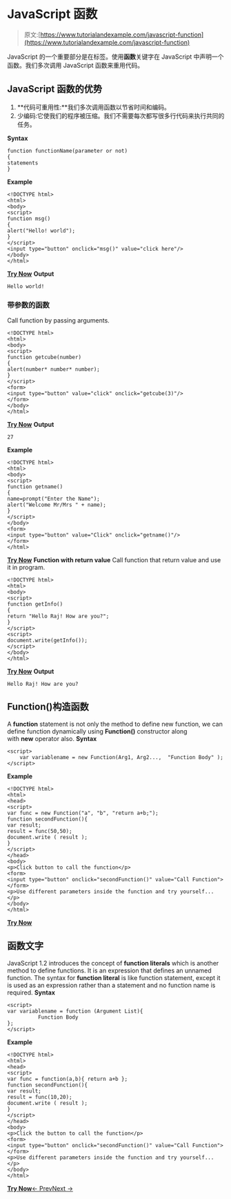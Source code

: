 # JavaScript 函数

> 原文:[https://www.tutorialandexample.com/javascript-function](https://www.tutorialandexample.com/javascript-function)

JavaScript 的一个重要部分是在标签。使用**函数**关键字在 JavaScript 中声明一个函数。我们多次调用 JavaScript 函数来重用代码。

## JavaScript 函数的优势

1.  **代码可重用性:**我们多次调用函数以节省时间和编码。
2.  少编码:它使我们的程序被压缩。我们不需要每次都写很多行代码来执行共同的任务。

**Syntax**

```
function functionName(parameter or not)  
{  
statements  
}
```

**Example**

```
<!DOCTYPE html>  
<html>  
<body>  
<script>  
function msg()  
{  
alert("Hello! world");  
}  
</script>  
<input type="button" onclick="msg()" value="click here"/>  
</body>  
</html>
```

**[Try Now](https://editor.tutorialandexample.com/web/test.jsp?filename=javascriptfunction1)** **Output**

```
Hello world! 

```

### 带参数的函数

Call function by passing arguments.

```
<!DOCTYPE html>  
<html>  
<body>  
<script>  
function getcube(number)  
{  
alert(number* number* number);  
}  
</script>  
<form>  
<input type="button" value="click" onclick="getcube(3)"/>  
</form>  
</body>  
</html>
```

**[Try Now](https://editor.tutorialandexample.com/web/test.jsp?filename=javascriptfunction2)** **Output**

```
27

```

**Example**

```
<!DOCTYPE html>  
<html>  
<body>  
<script>  
function getname()  
{  
name=prompt("Enter the Name");  
alert("Welcome Mr/Mrs " + name);  
}  
</script>  
</body>  
<form>  
<input type="button" value="Click" onclick="getname()"/>  
</form>  
</html>
```

**[Try Now](https://editor.tutorialandexample.com/web/test.jsp?filename=javascriptfunction3)** **Function with return value** Call function that return value and use it in program.

```
<!DOCTYPE html>  
<html>  
<body>  
<script>  
function getInfo()  
{  
return "Hello Raj! How are you?";  
}  
</script>  
<script>  
document.write(getInfo());  
</script>  
</body>  
</html>
```

**[Try Now](https://editor.tutorialandexample.com/web/test.jsp?filename=javascriptfunction4)** **Output**

```
Hello Raj! How are you?

```

## Function()构造函数

A **function** statement is not only the method to define new function, we can define function dynamically using **Function()** constructor along with **new** operator also. **Syntax**

```
<script>  
    var variablename = new Function(Arg1, Arg2...,  "Function Body" );   
</script>
```

**Example**

```
<!DOCTYPE html>  
<html>  
<head>  
<script>  
var func = new Function("a", "b", "return a+b;");  
function secondFunction(){  
var result;  
result = func(50,50);  
document.write ( result );  
}  
</script>  
</head>  
<body>  
<p>Click button to call the function</p>  
<form>  
<input type="button" onclick="secondFunction()" value="Call Function">  
</form>  
<p>Use different parameters inside the function and try yourself...</p>  
</body>  
</html>
```

**[Try Now](https://editor.tutorialandexample.com/web/test.jsp?filename=javascriptfunction5)**

## 函数文字

JavaScript 1.2 introduces the concept of **function literals** which is another method to define functions. It is an expression that defines an unnamed function. The syntax for **function literal** is like function statement, except it is used as an expression rather than a statement and no function name is required. **Syntax**

```
<script>  
var variablename = function (Argument List){  
          Function Body  
};    
</script>
```

**Example**

```
<!DOCTYPE html>  
<html>  
<head>  
<script>  
var func = function(a,b){ return a+b };  
function secondFunction(){  
var result;  
result = func(10,20);  
document.write ( result );  
}  
</script>  
</head>  
<body>  
<p>Click the button to call the function</p>  
<form>  
<input type="button" onclick="secondFunction()" value="Call Function">  
</form>  
<p>Use different parameters inside the function and try yourself...</p>  
</body>  
</html>
```

**[Try Now](https://editor.tutorialandexample.com/web/test.jsp?filename=javascriptfunction6)**[← Prev](https://www.tutorialandexample.com/javascript-loop)[Next →](https://www.tutorialandexample.com/javascript-object)